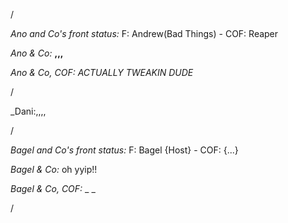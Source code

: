 /

*Ano and Co's front status:* F: Andrew(Bad Things)  - COF: Reaper

_Ano & Co:_ **,,,**

_Ano & Co, COF:_ _ACTUALLY TWEAKIN DUDE_

/

_Dani:,,,,

/

*Bagel and Co's front status:* F: Bagel {Host} - COF: {...}

_Bagel & Co:_ oh yyip!!

_Bagel & Co, COF:_ _ _

/

